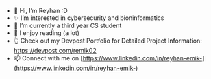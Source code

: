 - 👋 Hi, I’m Reyhan :D
- ✨ I’m interested in cybersecurity and bioninformatics
- 🌱 I’m currently a third year CS student
- 💞️ I enjoy reading (a lot)
- 👆 Check out my Devpost Portfolio for Detailed Project Information: https://devpost.com/remik02
- 📫 Connect with me on [https://www.linkedin.com/in/reyhan-emik-](https://www.linkedin.com/in/reyhan-emik-)

<!---
remik11/remik11 is a ✨ special ✨ repository because its `README.md` (this file) appears on your GitHub profile.
You can click the Preview link to take a look at your changes.
--->
